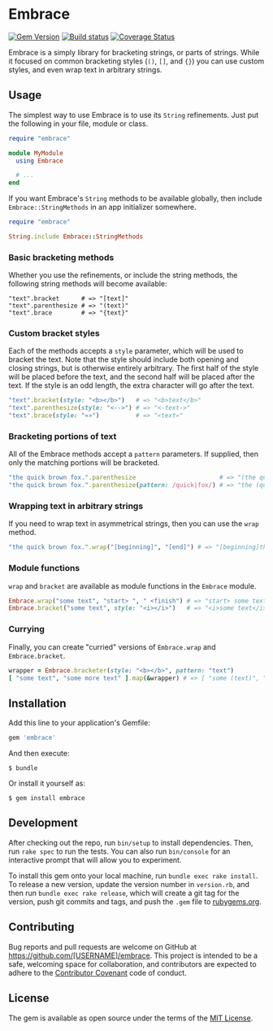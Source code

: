 # Embrace

[![Gem Version][gem-badge]][gem]
[![Build status][build-badge]][build]
[![Coverage Status][coverage-badge]][coverage]

Embrace is a simply library for bracketing strings, or parts of strings. While it focused on common
bracketing styles (`()`, `[]`, and `{}`) you can use custom styles, and even wrap text in arbitrary
strings.

## Usage

The simplest way to use Embrace is to use its `String` refinements. Just put the following in your
file, module or class.

```ruby
require "embrace"

module MyModule
  using Embrace

  # ...
end
```

If you want Embrace's `String` methods to be available globally, then include `Embrace::StringMethods`
in an app initializer somewhere.

```ruby
require "embrace"

String.include Embrace::StringMethods
```

### Basic bracketing methods

Whether you use the refinements, or include the string methods, the following string methods will become
available:

```
"text".bracket      # => "[text]"
"text".parenthesize # => "(text)"
"text".brace        # => "{text}"
```

### Custom bracket styles

Each of the methods accepts a `style` parameter, which will be used to bracket the text. Note that the
style should include both opening and closing strings, but is otherwise entirely arbitrary. The first
half of the style will be placed before the text, and the second half will be placed after the text. If
the style is an odd length, the extra character will go after the text.

```ruby
"text".bracket(style: "<b></b>")   # => "<b>text</b>"
"text".parenthesize(style: "<-->") # => "<-text->"
"text".brace(style: "«»")          # => "«text»"
```

### Bracketing portions of text

All of the Embrace methods accept a `pattern` parameters. If supplied, then only the matching portions
will be bracketed.

```ruby
"the quick brown fox.".parenthesize                       # => "(the quick brown fox.)"
"the quick brown fox.".parenthesize(pattern: /quick|fox/) # => "the (quick) brown (fox)."
```

### Wrapping text in arbitrary strings

If you need to wrap text in asymmetrical strings, then you can use the `wrap` method.

```ruby
"the quick brown fox.".wrap("[beginning]", "[end]") # => "[beginning]the quick brown fox.[end]"
```

### Module functions

`wrap` and `bracket` are available as module functions in the `Embrace` module.

```ruby
Embrace.wrap("some text", "start> ", " <finish") # => "start> some text <finish"
Embrace.bracket("some text", style: "<i></i>")   # => "<i>some text</i>"
```

### Currying

Finally, you can create "curried" versions of `Embrace.wrap` and `Embrace.bracket`.

```ruby
wrapper = Embrace.bracketer(style: "<b></b>", pattern: "text")
[ "some text", "some more text" ].map(&wrapper) # => [ "some (text)", "some more (text)" ]
```

## Installation

Add this line to your application's Gemfile:

```ruby
gem 'embrace'
```

And then execute:

    $ bundle

Or install it yourself as:

    $ gem install embrace

## Development

After checking out the repo, run `bin/setup` to install dependencies. Then, run `rake spec` to run the tests.
 You can also run `bin/console` for an interactive prompt that will allow you to experiment.

To install this gem onto your local machine, run `bundle exec rake install`. To release a new version, update
the version number in `version.rb`, and then run `bundle exec rake release`, which will create a git tag for the
version, push git commits and tags, and push the `.gem` file to [rubygems.org](https://rubygems.org).

## Contributing

Bug reports and pull requests are welcome on GitHub at https://github.com/[USERNAME]/embrace. This project is
intended to be a safe, welcoming space for collaboration, and contributors are expected to adhere to the
[Contributor Covenant](http://contributor-covenant.org) code of conduct.


## License

The gem is available as open source under the terms of the [MIT License](http://opensource.org/licenses/MIT).

[gem-badge]:        https://badge.fury.io/rb/embrace.svg
[gem]:              http://badge.fury.io/rb/embrace
[build-badge]:      https://travis-ci.org/johncarney/embrace.svg?branch=master
[build]:            https://travis-ci.org/johncarney/embrace
[coverage-badge]:   https://img.shields.io/coveralls/johncarney/embrace.svg
[coverage]:         https://coveralls.io/r/johncarney/embrace?branch=master
